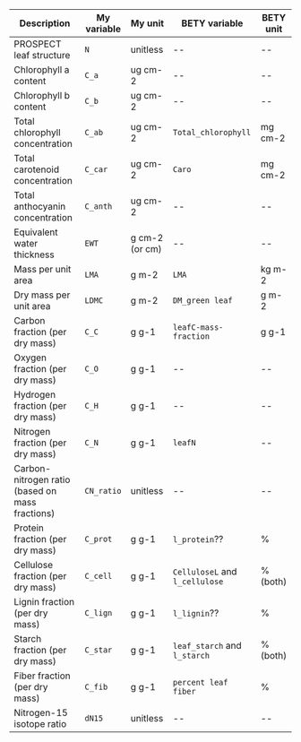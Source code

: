 Description                                     | My variable | My unit        | BETY variable                  | BETY unit
---                                             | ---         | ---            | ---                            | ---
PROSPECT leaf structure                         | `N`         | unitless       | --                             | --
Chlorophyll a content                           | `C_a`       | ug cm-2        | --                             | --
Chlorophyll b content                           | `C_b`       | ug cm-2        | --                             | --
Total chlorophyll concentration                 | `C_ab`      | ug cm-2        | `Total_chlorophyll`            | mg cm-2
Total carotenoid concentration                  | `C_car`     | ug cm-2        | `Caro`                         | mg cm-2
Total anthocyanin concentration                 | `C_anth`    | ug cm-2        | --                             | --
Equivalent water thickness                      | `EWT`       | g cm-2 (or cm) | --                             | --
Mass per unit area                              | `LMA`       | g m-2          | `LMA`                          | kg m-2
Dry mass per unit area                          | `LDMC`      | g m-2          | `DM_green leaf`                | g m-2
Carbon fraction (per dry mass)                  | `C_C`       | g g-1          | `leafC-mass-fraction`          | g g-1
Oxygen fraction (per dry mass)                  | `C_O`       | g g-1          | --                             | --
Hydrogen fraction (per dry mass)                | `C_H`       | g g-1          | --                             | --
Nitrogen fraction (per dry mass)                | `C_N`       | g g-1          | `leafN`                        | --
Carbon-nitrogen ratio (based on mass fractions) | `CN_ratio`  | unitless       | --                             | --
Protein fraction (per dry mass)                 | `C_prot`    | g g-1          | `l_protein`??                  | %     
Cellulose fraction (per dry mass)               | `C_cell`    | g g-1          | `CelluloseL` and `l_cellulose` | % (both)
Lignin fraction (per dry mass)                  | `C_lign`    | g g-1          | `l_lignin`??                   | %
Starch fraction (per dry mass)                  | `C_star`    | g g-1          | `leaf_starch` and `l_starch`   | % (both)
Fiber fraction (per dry mass)                   | `C_fib`     | g g-1          | `percent leaf fiber`           | %
Nitrogen-15 isotope ratio                       | `dN15`      | unitless       | --                             | --
